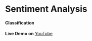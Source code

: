 # Sentiment Analysis

<h4>Classification</h4>

**Live Demo on** [YouTube](https://youtu.be/BzlDFu_tSKM)
